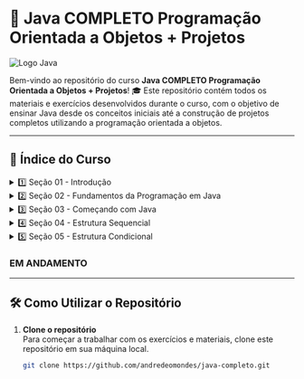 # 🚀 Java COMPLETO Programação Orientada a Objetos + Projetos

![Logo Java](https://i.redd.it/1r6z9ip45i861.png)

Bem-vindo ao repositório do curso **Java COMPLETO Programação Orientada a Objetos + Projetos**! 🎓 Este repositório contém todos os materiais e exercícios desenvolvidos durante o curso, com o objetivo de ensinar Java desde os conceitos iniciais até a construção de projetos completos utilizando a programação orientada a objetos.

---

## 📑 Índice do Curso

<details>
  <summary>1️⃣ Seção 01 - Introdução</summary>
  - 📚 **Aula 01**: Introdução: Visão geral do curso
  - 📚 **Aula 02**: Mapa de estudos da carreira Java
</details>

<details>
  <summary>2️⃣ Seção 02 - Fundamentos da Programação em Java</summary>
  - 📚 **Aula 03**: Visão geral do capítulo
  - 📚 **Aula 04**: Material de apoio do capítulo
  - 📚 **Aula 05**: Algoritmo, Automação, Programa de Computador
  - 📚 **Aula 06**: O que é preciso para se fazer um programa de computador
  - 📚 **Aula 07**: Linguagem de programação, léxica, sintática
  - 📚 **Aula 08**: IDE - Ambiente Integrado de Desenvolvimento
  - 📚 **Aula 09**: Compilação, interpretação, código fonte, código objeto, máquina virtual
</details>

<details>
  <summary>3️⃣ Seção 03 - Começando com Java</summary>
  - 📚 **Aula 10**: Visão geral do capítulo
  - 📚 **Aula 11**: Material de apoio do capítulo
  - 📚 **Aula 12**: Entendendo as versões do Java
  - 📚 **Aula 13**: Histórico e edições de Java
  - 📚 **Aula 14**: JDK / JVM - Máquina Virtual do Java
  - 📚 **Aula 15**: Estrutura de uma aplicação Java
  - 📚 **Aula 16**: Instalando o Java JDK
  - 📚 **Aula 17**: Instalando o IntelliJ IDEA
    - [Guia de instalação do IntelliJ IDEA](https://www.jetbrains.com/idea/download/)
  - 📚 **Aula 18**: Primeiro programa em Java no IntelliJ IDEA  
    - [Link para a pasta de exercícios](https://github.com/andredeomondes/java-completo/tree/main/s03c18_introducao/primeiro-programa)
</details>

<details>
  <summary>4️⃣ Seção 04 - Estrutura Sequencial</summary>
  - 📚 **Aula 19**: Expressões aritméticas
  - 📚 **Aula 20**: Variáveis e tipos básicos em Java
  - 📚 **Aula 21**: As três operações básicas de programação
  - 📚 **Aula 22**: Saída de dados em Java
  - 📚 **Aula 23**: Processamento de dados em Java, Casting
  - 📚 **Aula 24**: Entrada de dados em Java - Parte 1
  - 📚 **Aula 25**: Entrada de dados em Java - Parte 2
  - 📚 **Aula 26**: Funções matemáticas em Java
  - ⚠️ **Aula 27**: **AVISO**: Exercícios para iniciantes PARTE 1
  - 📚 **Aula 28**: Exercícios para Iniciantes - PARTE 1  
    - [Link para a pasta de exercícios](https://github.com/andredeomondes/java-completo/tree/main/s04c30_estrutura_sequencial)
</details>

<details>
  <summary>5️⃣ Seção 05 - Estrutura Condicional</summary>
  - 📚 **Aula 31**: Visão geral do capítulo
  - 📚 **Aula 32**: Material de apoio do capítulo
  - 📚 **Aula 33**: Expressões comparativas
  - 📚 **Aula 34**: Expressões lógicas
  - 📚 **Aula 35**: Estrutura condicional (if-else)
  - ⚠️ **Aula 36**: **AVISO**: Exercícios para iniciantes PARTE 2
  - 📚 **Aula 37**: Exercícios para Iniciantes - PARTE 2  
    - [Link para a pasta de exercícios](#)
  - 📚 **Aula 38**: Sintaxe opcional - operadores de atribuição cumulativa
  - 📚 **Aula 40**: Expressão condicional ternária
  - 📚 **Aula 41**: Escopo e inicialização
</details>

### EM ANDAMENTO

---

## 🛠 Como Utilizar o Repositório

1. **Clone o repositório**  
   Para começar a trabalhar com os exercícios e materiais, clone este repositório em sua máquina local.

   ```bash
   git clone https://github.com/andredeomondes/java-completo.git
